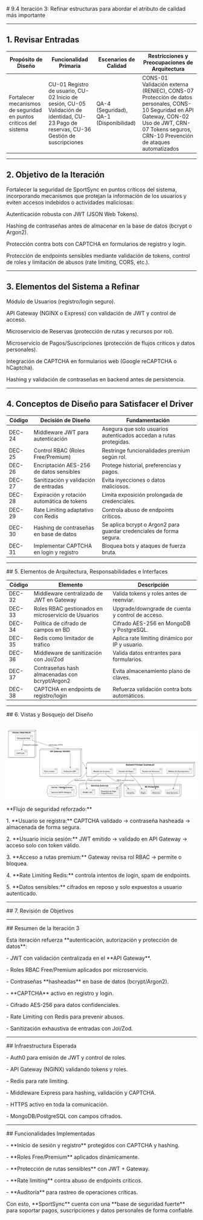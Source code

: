 \# 9.4 Iteración 3: Refinar estructuras para abordar el atributo de calidad más importante



---



## 1. Revisar Entradas



| **Propósito de Diseño**                                           | **Funcionalidad Primaria**                                                                                                               | **Escenarios de Calidad**               | **Restricciones y Preocupaciones de Arquitectura**                                                                                                                                                  |
|------------------------------------------------------------------|-----------------------------------------------------------------------------------------------------------------------------------------|----------------------------------------|---------------------------------------------------------------------------------------------------------------------------------------------------------------------------------------------------|
| Fortalecer mecanismos de seguridad en puntos críticos del sistema | CU-01 Registro de usuario, CU-02 Inicio de sesión, CU-05 Validación de identidad, CU-23 Pago de reservas, CU-36 Gestión de suscripciones | QA-4 (Seguridad), QA-1 (Disponibilidad) | CONS-01 Validación externa (RENIEC), CONS-07 Protección de datos personales, CONS-10 Seguridad en API Gateway, CON-02 Uso de JWT, CRN-07 Tokens seguros, CRN-10 Prevención de ataques automatizados |

---


## 2. Objetivo de la Iteración



Fortalecer la seguridad de SportSync en puntos críticos del sistema, incorporando mecanismos que protejan la información de los usuarios y eviten accesos indebidos o actividades maliciosas:

Autenticación robusta con JWT (JSON Web Tokens).

Hashing de contraseñas antes de almacenar en la base de datos (bcrypt o Argon2).

Protección contra bots con CAPTCHA en formularios de registro y login.

Protección de endpoints sensibles mediante validación de tokens, control de roles y limitación de abusos (rate limiting, CORS, etc.).




---



## 3. Elementos del Sistema a Refinar



Módulo de Usuarios (registro/login seguro).

API Gateway (NGINX o Express) con validación de JWT y control de acceso.

Microservicio de Reservas (protección de rutas y recursos por rol).

Microservicio de Pagos/Suscripciones (protección de flujos críticos y datos personales).

Integración de CAPTCHA en formularios web (Google reCAPTCHA o hCaptcha).

Hashing y validación de contraseñas en backend antes de persistencia.

---



## 4. Conceptos de Diseño para Satisfacer el Driver



| Código | Decisión de Diseño                          | Fundamentación                                                                 |
|--------|---------------------------------------------|--------------------------------------------------------------------------------|
| DEC-24 | Middleware JWT para autenticación           | Asegura que solo usuarios autenticados accedan a rutas protegidas.            |
| DEC-25 | Control RBAC (Roles Free/Premium)           | Restringe funcionalidades premium según rol.                                  |
| DEC-26 | Encriptación AES-256 de datos sensibles     | Protege historial, preferencias y pagos.                                      |
| DEC-27 | Sanitización y validación de entradas       | Evita inyecciones o datos maliciosos.                                         |
| DEC-28 | Expiración y rotación automática de tokens  | Limita exposición prolongada de credenciales.                                 |
| DEC-29 | Rate Limiting adaptativo con Redis          | Controla abuso de endpoints críticos.                                         |
| DEC-30 | Hashing de contraseñas en base de datos     | Se aplica bcrypt o Argon2 para guardar credenciales de forma segura.          |
| DEC-31 | Implementar CAPTCHA en login y registro     | Bloquea bots y ataques de fuerza bruta.                                       |


---



\## 5. Elementos de Arquitectura, Responsabilidades e Interfaces



| Código | Elemento                                         | Descripción                                                        |
|--------|--------------------------------------------------|--------------------------------------------------------------------|
| DEC-32 | Middleware centralizado de JWT en Gateway        | Valida tokens y roles antes de reenviar.                          |
| DEC-33 | Roles RBAC gestionados en microservicio de Usuarios | Upgrade/downgrade de cuenta y control de acceso.                  |
| DEC-34 | Política de cifrado de campos en BD              | Cifrado AES-256 en MongoDB y PostgreSQL.                          |
| DEC-35 | Redis como limitador de tráfico                  | Aplica rate limiting dinámico por IP y usuario.                   |
| DEC-36 | Middleware de sanitización con Joi/Zod           | Valida datos entrantes para formularios.                          |
| DEC-37 | Contraseñas hash almacenadas con bcrypt/Argon2   | Evita almacenamiento plano de claves.                            |
| DEC-38 | CAPTCHA en endpoints de registro/login           | Refuerza validación contra bots automáticos.                      |


---



\## 6. Vistas y Bosquejo del Diseño



<p align="center">

&nbsp;   <img src="./despliegue.png"/>

</p>



\*\*Flujo de seguridad reforzado:\*\*



1\. \*\*Usuario se registra:\*\* CAPTCHA validado → contraseña hasheada → almacenada de forma segura.

2\. \*\*Usuario inicia sesión:\*\* JWT emitido → validado en API Gateway → acceso solo con token válido.

3\. \*\*Acceso a rutas premium:\*\* Gateway revisa rol RBAC → permite o bloquea.

4\. \*\*Rate Limiting Redis:\*\* controla intentos de login, spam de endpoints.

5\. \*\*Datos sensibles:\*\* cifrados en reposo y solo expuestos a usuario autenticado.



---



\## 7. Revisión de Objetivos





---



\## Resumen de la Iteración 3



Esta iteración refuerza \*\*autenticación, autorización y protección de datos\*\*:



\- JWT con validación centralizada en el \*\*API Gateway\*\*.

\- Roles RBAC Free/Premium aplicados por microservicio.

\- Contraseñas \*\*hasheadas\*\* en base de datos (bcrypt/Argon2).

\- \*\*CAPTCHA\*\* activo en registro y login.

\- Cifrado AES-256 para datos confidenciales.

\- Rate Limiting con Redis para prevenir abusos.

\- Sanitización exhaustiva de entradas con Joi/Zod.



---



\## Infraestructura Esperada



\- Auth0 para emisión de JWT y control de roles.

\- API Gateway (NGINX) validando tokens y roles.

\- Redis para rate limiting.

\- Middleware Express para hashing, validación y CAPTCHA.

\- HTTPS activo en toda la comunicación.

\- MongoDB/PostgreSQL con campos cifrados.



---



\## Funcionalidades Implementadas



\- \*\*Inicio de sesión y registro\*\* protegidos con CAPTCHA y hashing.

\- \*\*Roles Free/Premium\*\* aplicados dinámicamente.

\- \*\*Protección de rutas sensibles\*\* con JWT + Gateway.

\- \*\*Rate limiting\*\* contra abuso de endpoints críticos.

\- \*\*Auditoría\*\* para rastreo de operaciones críticas.



Con esto, \*\*SportSync\*\* cuenta con una \*\*base de seguridad fuerte\*\* para soportar pagos, suscripciones y datos personales de forma confiable.



